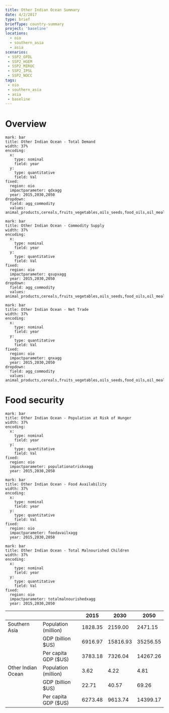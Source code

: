 ```yaml
---
title: Other Indian Ocean Summary
date: 4/2/2017
type: brief
briefType: country-summary
project: 'baseline'
locations:
  - oio
  - southern_asia
  - asia
scenarios:
 - SSP2_GFDL
 - SSP2_HGEM
 - SSP2_MIROC
 - SSP2_IPSL
 - SSP2_NOCC
tags:
 - oio
 - southern_asia
 - asia
 - baseline
---
```

# Overview 

```chart
mark: bar
title: Other Indian Ocean - Total Demand
width: 37%
encoding:
  x:
    type: nominal
    field: year
  y:
    type: quantitative
    field: Val
fixed:
  region: oio
  impactparameter: qdxagg
  year: 2015,2030,2050
dropdown:
  field: agg_commodity
  values: animal_products,cereals,fruits_vegetables,oils_seeds,food_oils,oil_meals,other,pulses,roots_tubers,sugar
```

```chart
mark: bar
title: Other Indian Ocean - Commodity Supply
width: 37%
encoding:
  x:
    type: nominal
    field: year
  y:
    type: quantitative
    field: Val
fixed:
  region: oio
  impactparameter: qsupxagg
  year: 2015,2030,2050
dropdown:
  field: agg_commodity
  values: animal_products,cereals,fruits_vegetables,oils_seeds,food_oils,oil_meals,other,pulses,roots_tubers,sugar
```

```chart
mark: bar
title: Other Indian Ocean - Net Trade
width: 37%
encoding:
  x:
    type: nominal
    field: year
  y:
    type: quantitative
    field: Val
fixed:
  region: oio
  impactparameter: qnxagg
  year: 2015,2030,2050
dropdown:
  field: agg_commodity
  values: animal_products,cereals,fruits_vegetables,oils_seeds,food_oils,oil_meals,other,pulses,roots_tubers,sugar
```

# Food security

```chart
mark: bar
title: Other Indian Ocean - Population at Risk of Hunger
width: 37%
encoding:
  x:
    type: nominal
    field: year
  y:
    type: quantitative
    field: Val
fixed:
  region: oio
  impactparameter: populationatriskxagg
  year: 2015,2030,2050
```

```chart
mark: bar
title: Other Indian Ocean - Food Availability
width: 37%
encoding:
  x:
    type: nominal
    field: year
  y:
    type: quantitative
    field: Val
fixed:
  region: oio
  impactparameter: foodavailxagg
  year: 2015,2030,2050
```

```chart
mark: bar
title: Other Indian Ocean - Total Malnourished Children
width: 37%
encoding:
  x:
    type: nominal
    field: year
  y:
    type: quantitative
    field: Val
fixed:
  region: oio
  impactparameter: totalmalnourishedxagg
  year: 2015,2030,2050
```

|   |   | 2015 | 2030 | 2050 |
|---|---|---|---|---|
| Southern Asia | Population (million) | 1828.35 | 2159.00 | 2471.15 |
|  | GDP (billion $US) | 6916.97 | 15816.93 | 35256.55 |
|  | Per capita GDP ($US) | 3783.18 | 7326.04 | 14267.26 |
| Other Indian Ocean | Population (million) | 3.62 | 4.22 | 4.81 |
|  | GDP (billion $US) | 22.71 | 40.57 | 69.26 |
|  | Per capita GDP ($US) | 6273.48| 9613.74| 14399.17|